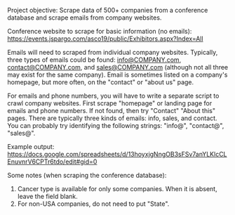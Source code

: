 Project objective: Scrape data of 500+ companies from a conference database and scrape emails from company websites.

Conference website to scrape for basic information (no emails):
https://events.jspargo.com/asco19/public/Exhibitors.aspx?Index=All

Emails will need to scraped from individual company websites. Typically, three types of emails could be found: info@COMPANY.com, contact@COMPANY.com, and sales@COMPANY.com (although not all three may exist for the same company). Email is sometimes listed on a company's homepage, but more often, on the "contact" or "about us" page. 

For emails and phone numbers, you will have to write a separate script to crawl company websites. First scrape "homepage" or landing page for emails and phone numbers. If not found, then try "Contact" "About this" pages. There are typically three kinds of emails: info, sales, and contact. You can probably try identifying the following strings: "info@", "contact@", "sales@".

Example output: https://docs.google.com/spreadsheets/d/13hoyxjgNngOB3sFSv7anYLKlcCLEnuvnrV6CPTr6tdo/edit#gid=0

Some notes (when scraping the conference database):
1. Cancer type is available for only some companies. When it is absent, leave the field blank. 
2. For non-USA companies, do not need to put "State". 
